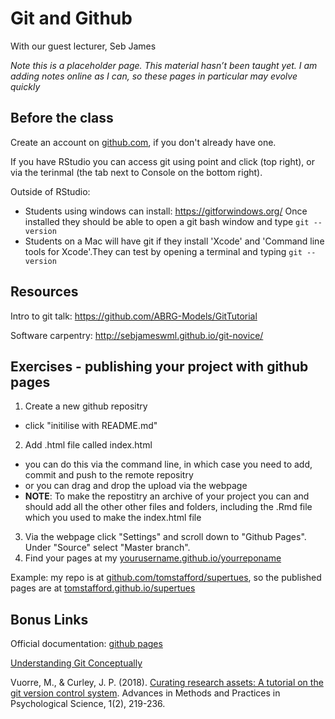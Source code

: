 # Git and Github


With our guest lecturer, Seb James


<div class="info">
<p><em>Note this is a placeholder page. This material hasn’t been taught yet. I am adding notes online as I can, so these pages in particular may evolve quickly</em></p>
</div>


## Before the class

Create an account on [github.com](https://github.com/), if you don't already have one.

If you have RStudio you can access git using point and click (top right), or via the terinmal (the tab next to Console on the bottom right). 

Outside of RStudio:

 * Students using windows can install: https://gitforwindows.org/ Once installed they should be able to open a git bash window and type ``git --version``
 * Students on a Mac will have git if they install 'Xcode' and 'Command line tools for Xcode'.They can test by opening a terminal and typing ``git --version``


## Resources 

Intro to git talk: https://github.com/ABRG-Models/GitTutorial

Software carpentry: http://sebjameswml.github.io/git-novice/

## Exercises - publishing your project with github pages

1. Create a new github repositry
  * click "initilise with README.md"
2. Add .html file called index.html
  * you can do this via the command line, in which case you need to add, commit and push to the remote repositry
  * or you can drag and drop the upload via the webpage
  * **NOTE**: To make the repostitry an archive of your project you can and should add all the other other files and folders, including the .Rmd file which you used to make the index.html file
3. Via the webpage click "Settings" and scroll down to "Github Pages". Under "Source" select "Master branch".
4. Find your pages at my [yourusername.github.io/yourreponame]()

Example: my repo is at [github.com/tomstafford/supertues](https://github.com/tomstafford/supertues), so the published pages are at [tomstafford.github.io/supertues](https://tomstafford.github.io/supertues/)


## Bonus Links

Official documentation: [github pages](https://help.github.com/en/github/working-with-github-pages)

[Understanding Git Conceptually](https://www.sbf5.com/~cduan/technical/git/)

Vuorre, M., & Curley, J. P. (2018). [Curating research assets: A tutorial on the git version control system](https://journals.sagepub.com/doi/full/10.1177/2515245918754826). Advances in Methods and Practices in Psychological Science, 1(2), 219-236.
